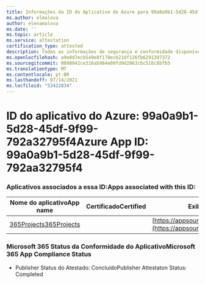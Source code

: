 ```yaml
---
title: Informações da ID do Aplicativo do Azure para 99a0a9b1-5d28-45df-9f99-792a32795f4
ms.author: elmalova
author: elenamalova
ms.date: ''
ms.topic: article
ms.service: attestation
certification_type: attested
description: Todas as informações de segurança e conformidade disponíveis para 99a0a9b1-5d28-45df-9f99-792a32795f4.
ms.openlocfilehash: a9e8d7ecb549e8f178ecb21df126fb6291397372
ms.sourcegitcommit: 0098942ce316ab984e09fd9d2063cbc516c8bfb5
ms.translationtype: MT
ms.contentlocale: pt-BR
ms.lasthandoff: 07/14/2021
ms.locfileid: "53422834"
---
```

# <a name="azure-app-id-99a0a9b1-5d28-45df-9f99-792aa32795f4"></a><span data-ttu-id="69abc-103">ID do aplicativo do Azure: 99a0a9b1-5d28-45df-9f99-792a32795f4</span><span class="sxs-lookup"><span data-stu-id="69abc-103">Azure App ID: 99a0a9b1-5d28-45df-9f99-792aa32795f4</span></span>


### <a name="apps-associated-with-this-id"></a><span data-ttu-id="69abc-104">Aplicativos associados a essa ID:</span><span class="sxs-lookup"><span data-stu-id="69abc-104">Apps associated with this ID:</span></span>
| <span data-ttu-id="69abc-105">**Nome do aplicativo**</span><span class="sxs-lookup"><span data-stu-id="69abc-105">**App name**</span></span> | <span data-ttu-id="69abc-106">**Certificado**</span><span class="sxs-lookup"><span data-stu-id="69abc-106">**Certified**</span></span> | <span data-ttu-id="69abc-107">**Exibir no AppSource**</span><span class="sxs-lookup"><span data-stu-id="69abc-107">**View in AppSource**</span></span> |
|-|-|-|
| [<span data-ttu-id="69abc-108">365Projects</span><span class="sxs-lookup"><span data-stu-id="69abc-108">365Projects</span></span>](https://docs.microsoft.com/en-us/microsoft-365-app-certification/forward/WA200002160) |  | [https://appsource.microsoft.com/product/office/WA200002160](https://appsource.microsoft.com/product/office/WA200002160) |

### <a name="microsoft-365-app-compliance-status"></a><span data-ttu-id="69abc-109">Microsoft 365 Status da Conformidade do Aplicativo</span><span class="sxs-lookup"><span data-stu-id="69abc-109">Microsoft 365 App Compliance Status</span></span>
- <span data-ttu-id="69abc-110">Publisher Status do Atestado: Concluído</span><span class="sxs-lookup"><span data-stu-id="69abc-110">Publisher Attestaton Status: Completed</span></span>
